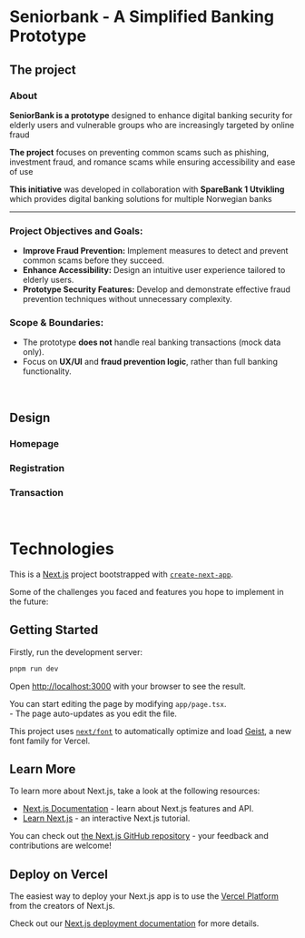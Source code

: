 # Seniorbank - A Simplified Banking Prototype

## The project

### About

**SeniorBank is a prototype** designed to enhance digital banking security for elderly users and vulnerable groups who are increasingly targeted by online fraud

**The project** focuses on preventing common scams such as phishing, investment fraud, and romance scams while ensuring accessibility and ease of use

**This initiative** was developed in collaboration with
**SpareBank 1 Utvikling**
which provides digital banking solutions for multiple Norwegian banks

---

### Project Objectives and Goals:

- **Improve Fraud Prevention:** Implement measures to detect and prevent common scams before they succeed.
- **Enhance Accessibility:** Design an intuitive user experience tailored to elderly users.
- **Prototype Security Features:** Develop and demonstrate effective fraud prevention techniques without unnecessary complexity.

### Scope & Boundaries:

- The prototype **does not** handle real banking transactions (mock data only).
- Focus on **UX/UI** and **fraud prevention logic**, rather than full banking functionality.

<br>

## Design

### Homepage

### Registration

### Transaction

<br>

# Technologies

This is a [Next.js](https://nextjs.org) project bootstrapped with [`create-next-app`](https://nextjs.org/docs/app/api-reference/cli/create-next-app).

Some of the challenges you faced and features you hope to implement in the future:

## Getting Started

Firstly, run the development server:

```bash
pnpm run dev
```

Open [http://localhost:3000](http://localhost:3000) with your browser to see the result.

You can start editing the page by modifying `app/page.tsx`.
<br>- The page auto-updates as you edit the file.

This project uses [`next/font`](https://nextjs.org/docs/app/building-your-application/optimizing/fonts) to automatically optimize and load [Geist](https://vercel.com/font), a new font family for Vercel.

## Learn More

To learn more about Next.js, take a look at the following resources:

- [Next.js Documentation](https://nextjs.org/docs) - learn about Next.js features and API.
- [Learn Next.js](https://nextjs.org/learn) - an interactive Next.js tutorial.

You can check out [the Next.js GitHub repository](https://github.com/vercel/next.js) - your feedback and contributions are welcome!

## Deploy on Vercel

The easiest way to deploy your Next.js app is to use the [Vercel Platform](https://vercel.com/new?utm_medium=default-template&filter=next.js&utm_source=create-next-app&utm_campaign=create-next-app-readme) from the creators of Next.js.

Check out our [Next.js deployment documentation](https://nextjs.org/docs/app/building-your-application/deploying) for more details.

